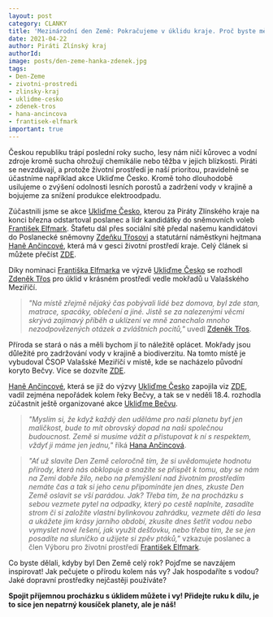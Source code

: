 ```yaml
---
layout: post
category: CLANKY
title: 'Mezinárodní den Země: Pokračujeme v úklidu kraje. Proč byste měli i vy?'
date: 2021-04-22
author: Piráti Zlínský kraj
authorId: 
image: posts/den-zeme-hanka-zdenek.jpg
tags: 
- Den-Zeme
- zivotni-prostredi
- zlinsky-kraj
- uklidme-cesko
- zdenek-tros
- hana-ancincova
- frantisek-elfmark
important: true
---
```


Českou republiku trápí poslední roky sucho, lesy nám ničí kůrovec a vodní zdroje kromě sucha ohrožují chemikálie nebo těžba v jejich blízkosti. Piráti se nevzdávají, a protože životní prostředí je naší prioritou, pravidelně se účastníme například akce Ukliďme Česko. Kromě toho dlouhodobě usilujeme o zvýšení odolnosti lesních porostů a zadržení vody v krajině a bojujeme za snížení produkce elektroodpadu.

Zúčastnili jsme se akce [Ukliďme Česko](https://www.uklidmecesko.cz/), kterou za Piráty Zlínského kraje na konci března odstartoval poslanec a lídr kandidátky do sněmovních voleb [František Elfmark](https://zlinsky.pirati.cz/lide/frantisek-elfmark/). Štafetu dál přes sociální sítě předal našemu kandidátovi do Poslanecké sněmovny [Zdeňku Třosovi](https://zlinsky.pirati.cz/lide/zdenek-tros/) a statutární náměstkyni hejtmana [Haně Ančincové](https://zlinsky.pirati.cz/lide/hana-ancincova/), která má v gesci životní prostředí kraje. Celý článek si můžete přečíst [ZDE](https://zlinsky.pirati.cz/tiskove-zpravy/uklidme-cesko/).

Díky nominaci [Františka Elfmarka](https://zlinsky.pirati.cz/lide/frantisek-elfmark/) ve výzvě [Ukliďme Česko](https://www.uklidmecesko.cz/) se rozhodl [Zdeněk Třos](https://zlinsky.pirati.cz/lide/zdenek-tros/) pro úklid v krásném prostředí vedle mokřadů u Valašského Meziříčí.

> *"Na místě zřejmě nějaký čas pobývali lidé bez domova, byl zde stan, matrace, spacáky, oblečení a jiné. Jistě se za nalezenými věcmi skrývá zajímavý příběh a uklízení ve mně zanechalo mnoho nezodpovězených otázek a zvláštních pocitů,"* uvedl [Zdeněk Třos](https://zlinsky.pirati.cz/lide/zdenek-tros/).
> 

Příroda se stará o nás a měli bychom jí to náležitě oplácet. Mokřady jsou důležité pro zadržování vody v krajině a biodiverzitu. Na tomto místě je vybudoval ČSOP Valašské Meziříčí v místě, kde se nacházelo původní koryto Bečvy. Více se dozvíte [ZDE](https://www.youtube.com/watch?v=KGDTA2GNhI4&app=desktop). 

[Haně Ančincové](https://zlinsky.pirati.cz/lide/hana-ancincova/), která se již do výzvy [Ukliďme Česko](https://www.uklidmecesko.cz/) zapojila viz [ZDE](http://facebook.com/hana.ancincova.piratka/posts/462552335166329), vadil zejména nepořádek kolem řeky Bečvy, a tak se v neděli 18.4. rozhodla zúčastnit ještě organizované akce [Ukliďme Bečvu](https://www.facebook.com/events/364597781455988/?__cft__[0]=AZU6RsMxTyWjJpQzaKRUJXGK4Pm1qs2wZhvcRAgUf4z8q2Mq9a8eaetjH5tZYtRy43kVVh7ypJrLuG3xoedKor5TuBbM0perNbkf6D4OYgNvngfV4BflZDjH24mcg1DGX0E_B9KjzO2VvxLgsF7u3VPE&__tn__=-UK-R).

> *"Myslím si, že když každý den uděláme pro naši planetu byť jen maličkost, bude to mít obrovský dopad na naši společnou budoucnost. Země si musíme vážit a přistupovat k ní s respektem, vždyť ji máme jen jednu,"* říká [Hana Ančincová](https://zlinsky.pirati.cz/lide/hana-ancincova/).
> 

> *"Ať už slavíte Den Země celoročně tím, že si uvědomujete hodnotu přírody, která nás obklopuje a snažíte se přispět k tomu, aby se nám na Zemi dobře žilo, nebo na přemýšlení nad životním prostředím nemáte čas a tak si jeho cenu připomínáte jen dnes, zkuste Den Země oslavit se vší parádou. Jak? Třeba tím, že na procházku s sebou vezmete pytel na odpadky, který po cestě naplníte, zasadíte strom či si založíte vlastní bylinkovou zahrádku, vezmete děti do lesa a ukážete jim krásy jarního období, zkusíte dnes šetřit vodou nebo vymyslet nové řešení, jak využít dešťovku, nebo třeba tím, že se jen posadíte na sluníčko a užijete si zpěv ptáků,"* vzkazuje poslanec a člen Výboru pro životní prostředí [František Elfmark](https://zlinsky.pirati.cz/lide/frantisek-elfmark/).
> 

Co byste dělali, kdyby byl Den Země celý rok? Pojďme se navzájem inspirovat! Jak pečujete o přírodu kolem nás vy? Jak hospodaříte s vodou? Jaké dopravní prostředky nejčastěji používáte?  

**Spojit příjemnou procházku s úklidem můžete i vy! Přidejte ruku k dílu, je to sice jen nepatrný kousíček planety, ale je náš!**
